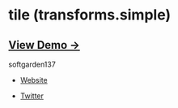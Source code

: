 tile (transforms.simple)
========================

## [View Demo &rarr;](http://softgarden137.github.io/samples/tile)

softgarden137

- [Website](http://blog.goo.ne.jp/softgarden137)

- [Twitter](http://twitter.com/FutureWidgetLab)
